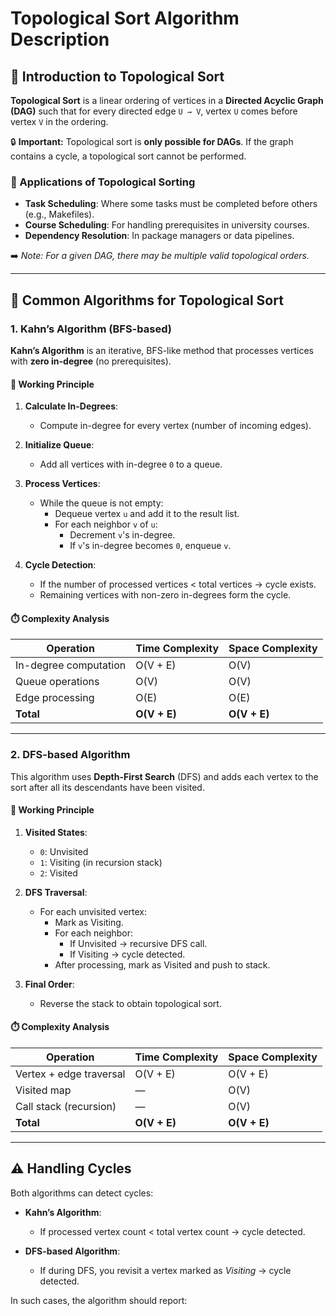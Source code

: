 # Topological Sort Algorithm Description

## 📌 Introduction to Topological Sort

**Topological Sort** is a linear ordering of vertices in a **Directed Acyclic Graph (DAG)** such that for every directed edge `U → V`, vertex `U` comes before vertex `V` in the ordering.

🔒 **Important:** Topological sort is **only possible for DAGs**. If the graph contains a cycle, a topological sort cannot be performed.

### 🔧 Applications of Topological Sorting

- **Task Scheduling**: Where some tasks must be completed before others (e.g., Makefiles).
- **Course Scheduling**: For handling prerequisites in university courses.
- **Dependency Resolution**: In package managers or data pipelines.

➡️ *Note: For a given DAG, there may be multiple valid topological orders.*

---

## 🧮 Common Algorithms for Topological Sort

### 1. Kahn’s Algorithm (BFS-based)

**Kahn’s Algorithm** is an iterative, BFS-like method that processes vertices with **zero in-degree** (no prerequisites).

#### 🧠 Working Principle

1. **Calculate In-Degrees**:
   - Compute in-degree for every vertex (number of incoming edges).

2. **Initialize Queue**:
   - Add all vertices with in-degree `0` to a queue.

3. **Process Vertices**:
   - While the queue is not empty:
     - Dequeue vertex `u` and add it to the result list.
     - For each neighbor `v` of `u`:
       - Decrement `v`'s in-degree.
       - If `v`'s in-degree becomes `0`, enqueue `v`.

4. **Cycle Detection**:
   - If the number of processed vertices < total vertices → cycle exists.
   - Remaining vertices with non-zero in-degrees form the cycle.

#### ⏱️ Complexity Analysis

| Operation | Time Complexity | Space Complexity |
|-----------|------------------|------------------|
| In-degree computation | O(V + E) | O(V) |
| Queue operations | O(V) | O(V) |
| Edge processing | O(E) | O(E) |
| **Total** | **O(V + E)** | **O(V + E)** |

---

### 2. DFS-based Algorithm

This algorithm uses **Depth-First Search** (DFS) and adds each vertex to the sort after all its descendants have been visited.

#### 🧠 Working Principle

1. **Visited States**:
   - `0`: Unvisited
   - `1`: Visiting (in recursion stack)
   - `2`: Visited

2. **DFS Traversal**:
   - For each unvisited vertex:
     - Mark as Visiting.
     - For each neighbor:
       - If Unvisited → recursive DFS call.
       - If Visiting → cycle detected.
     - After processing, mark as Visited and push to stack.

3. **Final Order**:
   - Reverse the stack to obtain topological sort.

#### ⏱️ Complexity Analysis

| Operation | Time Complexity | Space Complexity |
|-----------|------------------|------------------|
| Vertex + edge traversal | O(V + E) | O(V + E) |
| Visited map | — | O(V) |
| Call stack (recursion) | — | O(V) |
| **Total** | **O(V + E)** | **O(V + E)** |

---

## ⚠️ Handling Cycles

Both algorithms can detect cycles:

- **Kahn’s Algorithm**:  
  - If processed vertex count < total vertex count → cycle detected.

- **DFS-based Algorithm**:  
  - If during DFS, you revisit a vertex marked as *Visiting* → cycle detected.

In such cases, the algorithm should report:
